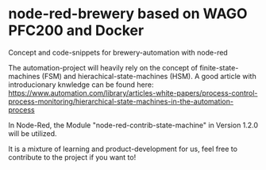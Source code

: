 # node-red-brewery based on WAGO PFC200 and Docker
Concept and code-snippets for brewery-automation with node-red

The automation-project will heavily rely on the concept of finite-state-machines (FSM) and hierachical-state-machines (HSM).
A good article with introducionary knwledge can be found here:
https://www.automation.com/library/articles-white-papers/process-control-process-monitoring/hierarchical-state-machines-in-the-automation-process

In Node-Red, the Module "node-red-contrib-state-machine" in Version 1.2.0 will be utilized.

It is a mixture of learning and product-development for us, feel free to contribute to the project if you want to!

